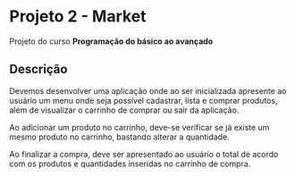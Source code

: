 # Projeto 2 - Market

Projeto do curso **Programação do básico ao avançado**

## Descrição

Devemos desenvolver uma aplicação onde ao ser inicializada apresente ao usuário um menu onde seja possível cadastrar, lista e comprar produtos, além de visualizar o carrinho de comprar ou sair da aplicação.

Ao adicionar um produto no carrinho, deve-se verificar se já existe um mesmo produto no carrinho, bastando alterar a quantidade.

Ao finalizar a compra, deve ser apresentado ao usuário o total de acordo com os produtos e quantidades inseridas no carrinho de compra.